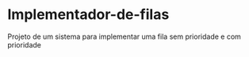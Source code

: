 # Implementador-de-filas
Projeto de um sistema para implementar uma fila sem prioridade e com prioridade
